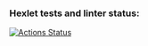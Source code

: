 ### Hexlet tests and linter status:
[![Actions Status](https://github.com/Exsi7/python-project-52/workflows/hexlet-check/badge.svg)](https://github.com/Exsi7/python-project-52/actions)